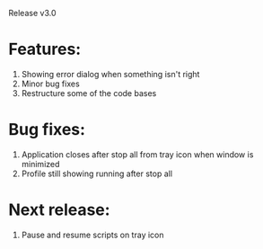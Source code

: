 Release v3.0
# Features:
1. Showing error dialog when something isn't right
2. Minor bug fixes
3. Restructure some of the code bases

# Bug fixes:
1. Application closes after stop all from tray icon when window is minimized
2. Profile still showing running after stop all

# Next release:
1. Pause and resume scripts on tray icon
